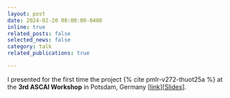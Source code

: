 ```yaml
---
layout: post
date: 2024-02-20 08:00:00-0400
inline: true
related_posts: false
selected_news: false
category: talk
related_publications: true

---
```

I presented for the first time the project {% cite pmlr-v272-thuot25a %} at the <strong> 3rd ASCAI Workshop</strong> in Potsdam, Germany [<a href="https://sites.google.com/view/prci-ascai/accueil">link</a>][<a href="https://victorthuot.github.io/assets/pdf/slides_ASCAI_fev2024.pdf">Slides</a>].
